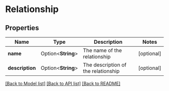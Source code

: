 # Relationship

## Properties

Name | Type | Description | Notes
------------ | ------------- | ------------- | -------------
**name** | Option<**String**> | The name of the relationship | [optional]
**description** | Option<**String**> | The description of the relationship | [optional]

[[Back to Model list]](../README.md#documentation-for-models) [[Back to API list]](../README.md#documentation-for-api-endpoints) [[Back to README]](../README.md)


